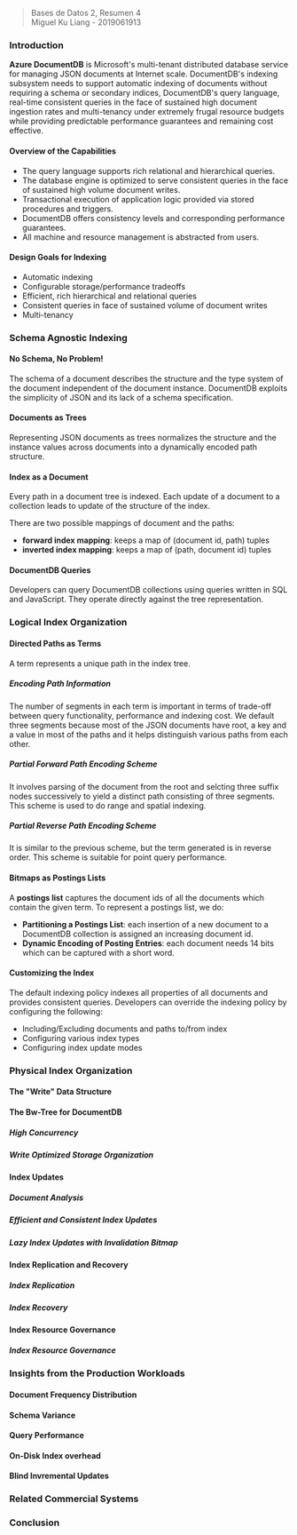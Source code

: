 > Bases de Datos 2, Resumen 4  
> Miguel Ku Liang - 2019061913

### Introduction

**Azure DocumentDB** is Microsoft's multi-tenant distributed database service for managing JSON documents at Internet scale. DocumentDB's indexing subsystem needs to support automatic indexing of documents without requiring a schema or secondary indices, DocumentDB's query language, real-time consistent queries in the face of sustained high document ingestion rates and multi-tenancy under extremely frugal resource budgets while providing predictable performance guarantees and remaining cost effective. 

#### Overview of the Capabilities

* The query language supports rich relational and hierarchical queries.
* The database engine is optimized to serve consistent queries in the face of sustained high volume document writes.
* Transactional execution of application logic provided via stored procedures and triggers.
* DocumentDB offers consistency levels and corresponding performance guarantees.
* All machine and resource management is abstracted from users.

#### Design Goals for Indexing

* Automatic indexing
* Configurable storage/performance tradeoffs
* Efficient, rich hierarchical and relational queries
* Consistent queries in face of sustained volume of document writes
* Multi-tenancy

### Schema Agnostic Indexing

#### No Schema, No Problem!

The schema of a document describes the structure and the type system of the document independent of the document instance. DocumentDB exploits the simplicity of JSON and its lack of a schema specification. 

#### Documents as Trees

Representing JSON documents as trees normalizes the structure and the instance values across documents into a dynamically encoded path structure.

#### Index as a Document

Every path in a document tree is indexed. Each update of a document to a collection leads to update of the structure of the index.  

There are two possible mappings of document and the paths:
* **forward index mapping**: keeps a map of (document id, path) tuples
* **inverted index mapping**: keeps a map of (path, document id) tuples

#### DocumentDB Queries

Developers can query DocumentDB collections using queries written in SQL and JavaScript. They operate directly against the tree representation.

### Logical Index Organization

#### Directed Paths as Terms

A term represents a unique path in the index tree.

##### Encoding Path Information

The number of segments in each term is important in terms of trade-off between query functionality, performance and indexing cost. We default three segments because most of the JSON documents have root, a key and a value in most of the paths and it helps distinguish various paths from each other. 

##### Partial Forward Path Encoding Scheme

It involves parsing of the document from the root and selcting three suffix nodes successively to yield a distinct path consisting of three segments. This scheme is used to do range and spatial indexing.

##### Partial Reverse Path Encoding Scheme

It is similar to the previous scheme, but the term generated is in reverse order. This scheme is suitable for point query performance.

#### Bitmaps as Postings Lists

A **postings list** captures the document ids of all the documents which contain the given term. To represent a postings list, we do:
* **Partitioning a Postings List**: each insertion of a new document to a DocumentDB collection is assigned an increasing document id.
* **Dynamic Encoding of Posting Entries**: each document needs 14 bits which can be captured with a short word.

#### Customizing the Index

The default indexing policy indexes all properties of all documents and provides consistent queries. Developers can override the indexing policy by configuring the following:
* Including/Excluding documents and paths to/from index
* Configuring various index types
* Configuring index update modes

### Physical Index Organization


#### The "Write" Data Structure


#### The Bw-Tree for DocumentDB


##### High Concurrency


##### Write Optimized Storage Organization


#### Index Updates


##### Document Analysis


##### Efficient and Consistent Index Updates


##### Lazy Index Updates with Invalidation Bitmap


#### Index Replication and Recovery


##### Index Replication


##### Index Recovery


#### Index Resource Governance


##### Index Resource Governance


### Insights from the Production Workloads


#### Document Frequency Distribution


#### Schema Variance


#### Query Performance


#### On-Disk Index overhead


#### Blind Invremental Updates


### Related Commercial Systems


### Conclusion